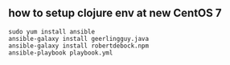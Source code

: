 ## how to setup clojure env at new CentOS 7
```
sudo yum install ansible
ansible-galaxy install geerlingguy.java
ansible-galaxy install robertdebock.npm
ansible-playbook playbook.yml
```

